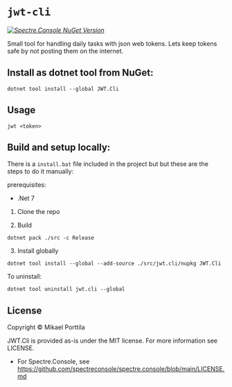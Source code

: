 # `jwt-cli`
_[![Spectre.Console NuGet Version](https://img.shields.io/nuget/v/jwt.cli.svg?style=flat&label=NuGet%3A%20JWT.Cli)](https://www.nuget.org/packages/JWT.Cli)_

Small tool for handling daily tasks with json web tokens.
Lets keep tokens safe by not posting them on the internet.

## Install as dotnet tool from NuGet:
```shell
dotnet tool install --global JWT.Cli
```

## Usage
```
jwt <token>
```

## Build and setup locally:
There is a `install.bat` file included in the project but but these are the steps to do it manually:

prerequisites:
- .Net 7

1. Clone the repo

2. Build
```shell
dotnet pack ./src -c Release
```

3. Install globally
```shell
dotnet tool install --global --add-source ./src/jwt.cli/nupkg JWT.Cli 
```

To uninstall:
```shell
dotnet tool uninstall jwt.cli --global 
```
## License

Copyright © Mikael Porttila

JWT.Cli is provided as-is under the MIT license. For more information see LICENSE.

* For Spectre.Console, see https://github.com/spectreconsole/spectre.console/blob/main/LICENSE.md
